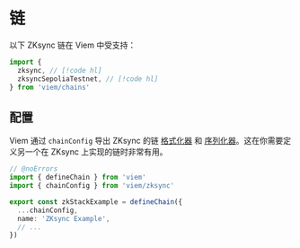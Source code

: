# 链

以下 ZKsync 链在 Viem 中受支持：

```ts twoslash
import {
  zksync, // [!code hl]
  zksyncSepoliaTestnet, // [!code hl]
} from 'viem/chains'
```

## 配置

Viem 通过 `chainConfig` 导出 ZKsync 的链 [格式化器](/docs/chains/formatters) 和 [序列化器](/docs/chains/serializers)。这在你需要定义另一个在 ZKsync 上实现的链时非常有用。

```ts twoslash
// @noErrors
import { defineChain } from 'viem'
import { chainConfig } from 'viem/zksync'

export const zkStackExample = defineChain({
  ...chainConfig,
  name: 'ZKsync Example',
  // ...
})
```